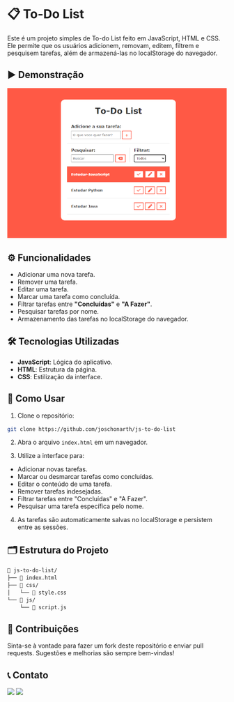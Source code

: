 # 📋 To-Do List

Este é um projeto simples de To-do List feito em JavaScript, HTML e CSS. Ele permite que os usuários adicionem, removam, editem, filtrem e pesquisem tarefas, além de armazená-las no localStorage do navegador.

## ▶️ Demonstração

![Demonstração do Projeto](assets/to-do-list2.png)

## ⚙️ Funcionalidades

- Adicionar uma nova tarefa.
- Remover uma tarefa.
- Editar uma tarefa.
- Marcar uma tarefa como concluída.
- Filtrar tarefas entre **"Concluídas"** e **"A Fazer"**.
- Pesquisar tarefas por nome.
- Armazenamento das tarefas no localStorage do navegador.

## 🛠️ Tecnologias Utilizadas

- **JavaScript**: Lógica do aplicativo.
- **HTML**: Estrutura da página.
- **CSS**: Estilização da interface.

## 🚀 Como Usar

1. Clone o repositório:

```bash
git clone https://github.com/joschonarth/js-to-do-list
```

2. Abra o arquivo `index.html` em um navegador.

3. Utilize a interface para:

* Adicionar novas tarefas.
* Marcar ou desmarcar tarefas como concluídas.
* Editar o conteúdo de uma tarefa.
* Remover tarefas indesejadas.
* Filtrar tarefas entre "Concluídas" e "A Fazer".
* Pesquisar uma tarefa específica pelo nome.

4. As tarefas são automaticamente salvas no localStorage e persistem entre as sessões.

## 🗂️ Estrutura do Projeto

```bash
📁 js-to-do-list/
├── 📄 index.html
├── 📁 css/
│   └── 📄 style.css
└── 📁 js/
    └── 📄 script.js
```

## 🤝 Contribuições

Sinta-se à vontade para fazer um fork deste repositório e enviar pull requests. Sugestões e melhorias são sempre bem-vindas!

## 📞 Contato 

<div>
    <a href="https://www.linkedin.com/in/joschonarth/" target="_blank"><img src="https://img.shields.io/badge/LinkedIn-0077B5?style=for-the-badge&logo=linkedin&logoColor=white" target="_blank"></a>
    <a href="mailto:joschonarth@gmail.com" target="_blank"><img src="https://img.shields.io/badge/Gmail-D14836?style=for-the-badge&logo=gmail&logoColor=white" target="_blank"></a>
</div>